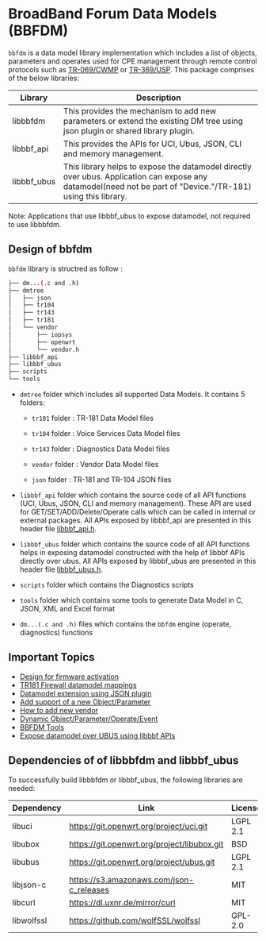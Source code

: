 # BroadBand Forum Data Models (BBFDM)

`bbfdm` is a data model library implementation which includes a list of objects, parameters and operates used for CPE management through remote control protocols such as [TR-069/CWMP](https://cwmp-data-models.broadband-forum.org/) or [TR-369/USP](https://usp.technology/).
This package comprises of the below libraries:

| Library |                    Description                    |
| ------- | ------------------------------------------------- |
| libbbfdm | This provides the mechanism to add new parameters or extend the existing DM tree using json plugin or shared library plugin. |
| libbbf_api | This provides the APIs for UCI, Ubus, JSON, CLI and memory management. |
| libbbf_ubus | This library helps to expose the datamodel directly over ubus. Application can expose any datamodel(need not be part of "Device."/TR-181) using this library. |

Note: Applications that use libbbf_ubus to expose datamodel, not required to use libbbfdm.

## Design of bbfdm

`bbfdm` library is structred as follow :


```bash
├── dm...(.c and .h)
├── dmtree
│   ├── json
│   ├── tr104
│   ├── tr143
│   ├── tr181
│   └── vendor
│       ├── iopsys
│       ├── openwrt
│       └── vendor.h
├── libbbf_api
├── libbbf_ubus
├── scripts
└── tools
```

- `dmtree` folder which includes all supported Data Models. It contains 5 folders:

	- `tr181` folder : TR-181 Data Model files

	- `tr104` folder : Voice Services Data Model files

	- `tr143` folder : Diagnostics Data Model files

	- `vendor` folder : Vendor Data Model files

	- `json` folder : TR-181 and TR-104 JSON files

- `libbbf_api` folder which contains the source code of all API functions (UCI, Ubus, JSON, CLI and memory management). These API are used for GET/SET/ADD/Delete/Operate calls which can be called in internal or external packages.
All APIs exposed by libbbf_api are presented in this header file [libbbf_api.h](https://dev.iopsys.eu/iopsys/bbf/-/tree/devel/include/libbbf_api.h).

- `libbbf_ubus` folder which contains the source code of all API functions helps in exposing datamodel constructed with the help of libbbf APIs directly over ubus.
All APIs exposed by libbbf_ubus are presented in this header file [libbbf_ubus.h](https://dev.iopsys.eu/iopsys/bbf/-/tree/devel/include/libbbf_ubus.h).

- `scripts` folder which contains the Diagnostics scripts

- `tools` folder which contains some tools to generate Data Model in C, JSON, XML and Excel format

- `dm...(.c and .h)` files which contains the `bbfdm` engine (operate, diagnostics) functions


## Important Topics
* [Design for firmware activation](./docs/guide/activate_firmware.md)
* [TR181 Firewall datamodel mappings](./docs/guide/firewall.md)
* [Datamodel extension using JSON plugin](./docs/guide/json_plugin_v1.md)
* [Add support of a new Object/Parameter](./docs/guide/obj_param_extension.md)
* [How to add new vendor](./docs/guide/vendor.md)
* [Dynamic Object/Parameter/Operate/Event](./docs/guide/dynamic_dm.md)
* [BBFDM Tools](./docs/guide/tools.md)
* [Expose datamodel over UBUS using libbbf APIs](./docs/guide/dm_expose_over_ubus.md)


## Dependencies of of libbbfdm and libbbf_ubus

To successfully build libbbfdm or libbbf_ubus, the following libraries are needed:

| Dependency  | Link                                        | License        |
| ----------- | ------------------------------------------- | -------------- |
| libuci      | https://git.openwrt.org/project/uci.git     | LGPL 2.1       |
| libubox     | https://git.openwrt.org/project/libubox.git | BSD            |
| libubus     | https://git.openwrt.org/project/ubus.git    | LGPL 2.1       |
| libjson-c   | https://s3.amazonaws.com/json-c_releases    | MIT            |
| libcurl     | https://dl.uxnr.de/mirror/curl              | MIT            |
| libwolfssl  | https://github.com/wolfSSL/wolfssl          | GPL-2.0        |
